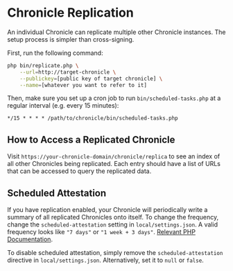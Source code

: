 # Chronicle Replication

An individual Chronicle can replicate multiple other Chronicle instances.
The setup process is simpler than cross-signing.

First, run the following command:

```bash
php bin/replicate.php \
    --url=http://target-chronicle \
    --publickey=[public key of target chronicle] \
    --name=[whatever you want to refer to it]
```

Then, make sure you set up a cron job to run `bin/scheduled-tasks.php` at a
regular interval (e.g. every 15 minutes):

```cron
*/15 * * * * /path/to/chronicle/bin/scheduled-tasks.php
```

## How to Access a Replicated Chronicle

Visit `https://your-chronicle-domain/chronicle/replica` to see an index of all
other Chronicles being replicated. Each entry should have a list of URLs that
can be accessed to query the replicated data.

## Scheduled Attestation

If you have replication enabled, your Chronicle will periodically write a summary
of all replicated Chronicles onto itself. To change the frequency, change the
`scheduled-attestation` setting in `local/settings.json`. A valid frequency looks
like `"7 days"` or `"1 week + 3 days"`. [Relevant PHP Documentation](http://php.net/manual/en/dateinterval.createfromdatestring.php).
 
To disable scheduled attestation, simply remove the `scheduled-attestation` directive
in `local/settings.json`. Alternatively, set it to `null` or `false`.
